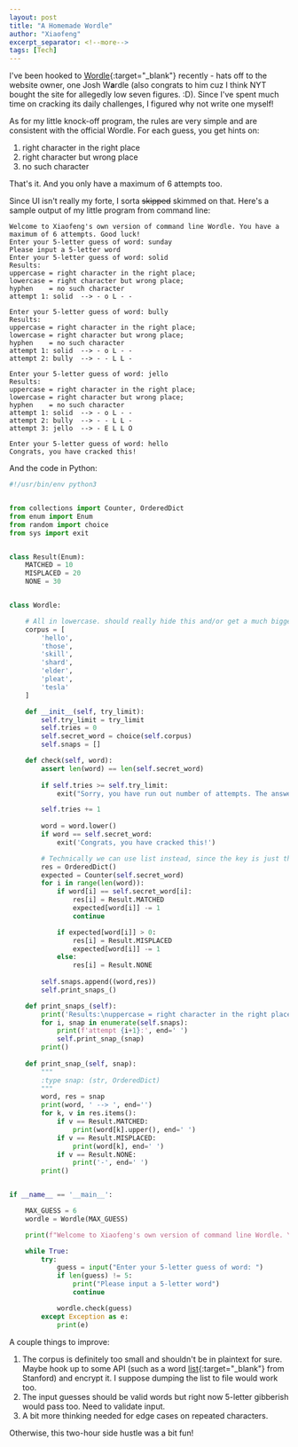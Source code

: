 ```yaml
---
layout: post
title: "A Homemade Wordle"
author: "Xiaofeng"
excerpt_separator: <!--more-->
tags: [Tech]
---
```


I've been hooked to [Wordle](https://www.powerlanguage.co.uk/wordle/){:target="_blank"} recently<!--more--> - hats off to the website owner, one Josh W**a**rdle (also congrats to him cuz I think NYT bought the site for allegedly low seven figures. :D). Since I've spent much time on cracking its daily challenges, I figured why not write one myself!

As for my little knock-off program, the rules are very simple and are consistent with the official Wordle. For each guess, you get hints on:

1. right character in the right place
2. right character but wrong place
3. no such character

That's it. And you only have a maximum of 6 attempts too.

Since UI isn't really my forte, I sorta ~~skipped~~ skimmed on that. Here's a sample output of my little program from command line:

```text
Welcome to Xiaofeng's own version of command line Wordle. You have a maximum of 6 attempts. Good luck!
Enter your 5-letter guess of word: sunday
Please input a 5-letter word
Enter your 5-letter guess of word: solid
Results:
uppercase = right character in the right place; 
lowercase = right character but wrong place; 
hyphen    = no such character
attempt 1: solid  --> - o L - - 

Enter your 5-letter guess of word: bully
Results:
uppercase = right character in the right place; 
lowercase = right character but wrong place; 
hyphen    = no such character
attempt 1: solid  --> - o L - - 
attempt 2: bully  --> - - L L - 

Enter your 5-letter guess of word: jello
Results:
uppercase = right character in the right place; 
lowercase = right character but wrong place; 
hyphen    = no such character
attempt 1: solid  --> - o L - - 
attempt 2: bully  --> - - L L - 
attempt 3: jello  --> - E L L O 

Enter your 5-letter guess of word: hello
Congrats, you have cracked this!

```

And the code in Python:

```python
#!/usr/bin/env python3


from collections import Counter, OrderedDict
from enum import Enum
from random import choice
from sys import exit


class Result(Enum):
    MATCHED = 10
    MISPLACED = 20
    NONE = 30


class Wordle:

    # All in lowercase. should really hide this and/or get a much bigger dictionary
    corpus = [
        'hello',
        'those',
        'skill',
        'shard',
        'elder',
        'pleat',
        'tesla'
    ]

    def __init__(self, try_limit):
        self.try_limit = try_limit
        self.tries = 0
        self.secret_word = choice(self.corpus)
        self.snaps = []

    def check(self, word):
        assert len(word) == len(self.secret_word)
    
        if self.tries >= self.try_limit:
            exit("Sorry, you have run out number of attempts. The answer is {self.secret_word}. Better luck on the next Wordle!")

        self.tries += 1
        
        word = word.lower()
        if word == self.secret_word:
            exit('Congrats, you have cracked this!')

        # Technically we can use list instead, since the key is just the index. But I just love OrderedDict too much
        res = OrderedDict()
        expected = Counter(self.secret_word)
        for i in range(len(word)):
            if word[i] == self.secret_word[i]:
                res[i] = Result.MATCHED
                expected[word[i]] -= 1
                continue

            if expected[word[i]] > 0:
                res[i] = Result.MISPLACED
                expected[word[i]] -= 1
            else:
                res[i] = Result.NONE
        
        self.snaps.append((word,res))
        self.print_snaps_()

    def print_snaps_(self):
        print('Results:\nuppercase = right character in the right place; \nlowercase = right character but wrong place; \nhyphen    = no such character')
        for i, snap in enumerate(self.snaps):
            print(f'attempt {i+1}:', end=' ')
            self.print_snap_(snap)
        print()
        
    def print_snap_(self, snap):
        """
        :type snap: (str, OrderedDict)
        """
        word, res = snap
        print(word, ' --> ', end='')
        for k, v in res.items():
            if v == Result.MATCHED:
                print(word[k].upper(), end=' ')
            if v == Result.MISPLACED:
                print(word[k], end=' ')
            if v == Result.NONE:
                print('-', end=' ')
        print()


if __name__ == '__main__':

    MAX_GUESS = 6
    wordle = Wordle(MAX_GUESS)

    print(f"Welcome to Xiaofeng's own version of command line Wordle. You have a maximum of {MAX_GUESS} attempts. Good luck!")

    while True:
        try:
            guess = input("Enter your 5-letter guess of word: ")
            if len(guess) != 5:
                print("Please input a 5-letter word")
                continue

            wordle.check(guess)
        except Exception as e:
            print(e)
```

A couple things to improve:

1. The corpus is definitely too small and shouldn't be in plaintext for sure. Maybe hook up to some API (such as a word [list](https://www-cs-faculty.stanford.edu/~knuth/sgb-words.txt){:target="_blank"} from Stanford) and encrypt it. I suppose dumping the list to file would work too.
2. The input guesses should be valid words but right now 5-letter gibberish would pass too. Need to validate input.
3. A bit more thinking needed for edge cases on repeated characters.

Otherwise, this two-hour side hustle was a bit fun!
